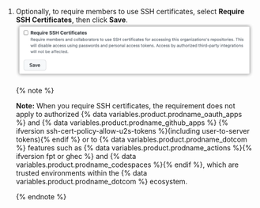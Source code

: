 1. Optionally, to require members to use SSH certificates, select **Require SSH Certificates**, then click **Save**.
    ![Require SSH Certificate checkbox and save button](/assets/images/help/organizations/require-ssh-cert.png)

   {% note %}

   **Note:** When you require SSH certificates, the requirement does not apply to authorized {% data variables.product.prodname_oauth_apps %} and {% data variables.product.prodname_github_apps %} {% ifversion ssh-cert-policy-allow-u2s-tokens %}(including user-to-server tokens){% endif %} or to {% data variables.product.prodname_dotcom %} features such as {% data variables.product.prodname_actions %}{% ifversion fpt or ghec %} and {% data variables.product.prodname_codespaces %}{% endif %}, which are trusted environments within the {% data variables.product.prodname_dotcom %} ecosystem.

   {% endnote %}
